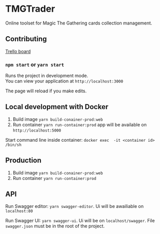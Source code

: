 # TMGTrader
 Online toolset for Magic The Gathering cards collection management.

 ## Contributing

 [Trello board](https://trello.com/b/VMtE9KHN/mtgtrader)

### `npm start` or `yarn start`

Runs the project in development mode.  
You can view your application at `http://localhost:3000`

The page will reload if you make edits.

## Local development with Docker

1. Build image `yarn build-conainer-prod:web`
2. Run container `yarn run-container:prod` app will be available on `http://localhost:5000`

Start command line inside container: `docker exec  -it <container id> /bin/sh`
## Production
1. Build image `yarn build-conainer-prod:web`
2. Run container `yarn run-container:prod`

## API
Run Swagger editor: `yarn swagger-editor`. Ui will be awailiable on `localhost:80`

Run Swagger UI: `yarn swagger-ui`. Ui will be on `localhost/swagger`. File `swagger.json` must be in the root of the project.

